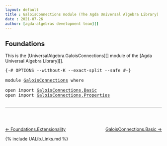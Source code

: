 ```yaml
---
layout: default
title : GaloisConnections module (The Agda Universal Algebra Library)
date : 2021-07-26
author: [agda-algebras development team][]
---
```


## Foundations

This is the [UniversalAlgebra.GaloisConnections][] module of the [Agda Universal Algebra Library][].


<pre class="Agda">
<a id="289" class="Symbol">{-#</a> <a id="293" class="Keyword">OPTIONS</a> <a id="301" class="Pragma">--without-K</a> <a id="313" class="Pragma">--exact-split</a> <a id="327" class="Pragma">--safe</a> <a id="334" class="Symbol">#-}</a>

<a id="339" class="Keyword">module</a> <a id="346" href="GaloisConnections.html" class="Module">GaloisConnections</a> <a id="364" class="Keyword">where</a>

<a id="371" class="Keyword">open</a> <a id="376" class="Keyword">import</a> <a id="383" href="GaloisConnections.Basic.html" class="Module">GaloisConnections.Basic</a>
<a id="407" class="Keyword">open</a> <a id="412" class="Keyword">import</a> <a id="419" href="GaloisConnections.Properties.html" class="Module">GaloisConnections.Properties</a>

</pre>


-------------------------------------

<br>
<br>

[← Foundations.Extensionality](Foundations.Extensionality.html)
<span style="float:right;">[GaloisConnections.Basic →](GaloisConnections.Basic.html)</span>


{% include UALib.Links.md %}


[agda-algebras development team]: https://github.com/ualib/agda-algebras#the-agda-algebras-development-team
